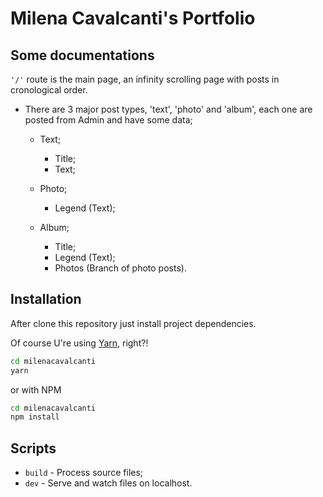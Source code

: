 # Milena Cavalcanti's Portfolio

## Some documentations
`'/'` route is the main page, an infinity scrolling page with posts in cronological order.
- There are 3 major post types, 'text', 'photo' and 'album', each one are posted
from Admin and have some data;
  - Text;
    - Title;
    - Text;

  - Photo;
    - Legend (Text);

  - Album;
    - Title;
    - Legend (Text);
    - Photos (Branch of photo posts).

## Installation

After clone this repository just install project dependencies.

Of course U're using [Yarn](https://yarnpkg.com/), right?!

```sh
cd milenacavalcanti
yarn
```

or with NPM

```sh
cd milenacavalcanti
npm install
```

## Scripts

- `build` - Process source files;
- `dev` - Serve and watch files on localhost.

